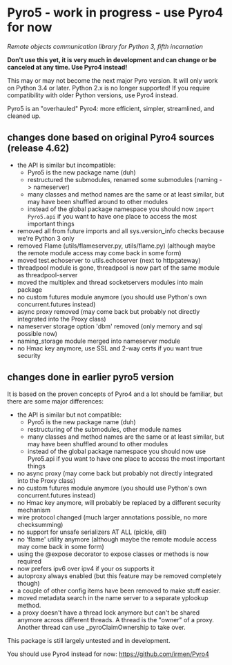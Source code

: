# Pyro5 - work in progress - use Pyro4 for now

*Remote objects communication library for Python 3, fifth incarnation*

**Don't use this yet, it is very much in development and can change or be canceled at any time. Use Pyro4 instead!**


This may or may not become the next major Pyro version.
It will only work on Python 3.4 or later. Python 2.x is no longer supported!
If you require compatibility with older Python versions, use Pyro4 instead.

Pyro5 is an "overhauled" Pyro4: more efficient, simpler, streamlined, and cleaned up.



## changes done based on original Pyro4 sources (release 4.62)

- the API is similar but incompatible:
  - Pyro5 is the new package name (duh)
  - restructured the submodules, renamed some submodules (naming -> nameserver)
  - many classes and method names are the same or at least similar, but may have been shuffled around to other modules
  - instead of the global package namespace you should now ``import Pyro5.api`` if you want to have one place to access the most important things
- removed all from future imports and all sys.version_info checks because we're Python 3 only
- removed Flame (utils/flameserver.py, utils/flame.py)  (although maybe the remote module access may come back in some form)
- moved test.echoserver to utils.echoserver (next to httpgateway)
- threadpool module is gone, threadpool is now part of the same module as threadpool-server
- moved the multiplex and thread socketservers modules into main package
- no custom futures module anymore (you should use Python's own concurrent.futures instead)
- async proxy removed (may come back but probably not directly integrated into the Proxy class)
- nameserver storage option 'dbm' removed (only memory and sql possible now)
- naming_storage module merged into nameserver module
- no Hmac key anymore, use SSL and 2-way certs if you want true security



## changes done in earlier pyro5 version

It is based on the proven concepts of Pyro4 and a lot should be familiar, but there are some major differences:

- the API is similar but not compatible:
  - Pyro5 is the new package name (duh)
  - restructuring of the submodules, other module names
  - many classes and method names are the same or at least similar, but may have been shuffled around to other modules
  - instead of the global package namespace you should now use Pyro5.api if you want to have one place to access the most important things
- no async proxy (may come back but probably not directly integrated into the Proxy class)
- no custom futures module anymore (you should use Python's own concurrent.futures instead)
- no Hmac key anymore, will probably be replaced by a different security mechanism
- wire protocol changed (much larger annotations possible, no more checksumming)
- no support for unsafe serializers AT ALL (pickle, dill)
- no 'flame' utility anymore (although maybe the remote module access may come back in some form)
- using the @expose decorator to expose classes or methods is now required
- now prefers ipv6 over ipv4 if your os supports it
- autoproxy always enabled (but this feature may be removed completely though)
- a couple of other config items have been removed to make stuff easier.
- moved metadata search in the name server to a separate yplookup method.
- a proxy doesn't have a thread lock anymore but can't be shared anymore across different threads.
  A thread is the "owner" of a proxy. Another thread can use _pyroClaimOwnership to take over.


This package is still largely untested and in development.

You should use Pyro4 instead for now: https://github.com/irmen/Pyro4



